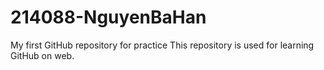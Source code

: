 # 214088-NguyenBaHan
My first GitHub repository for practice
This repository is used for learning GitHub on web.

